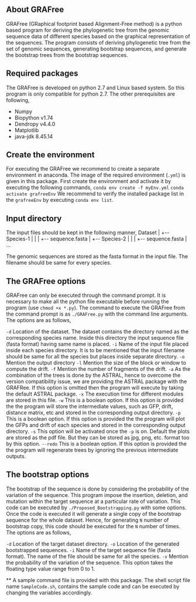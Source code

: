 ## About GRAFree

GRAFree (GRaphical footprint based Alignment-Free method) is a python based program for deriving the phylogenetic tree from the genomic sequence data of different species based on the graphical representation of the sequences. The program consists of deriving phylogenetic tree from the set of genomic sequences, generating bootstrap sequences, and generate the bootstrap trees from the bootstrap sequences.


## Required packages

The GRAFree is developed on python 2.7 and Linux based system. So this program is only compatible for python 2.7. The other prerequisites are following,
- Numpy
- Biopython v1.74
- Dendropy v4.4.0
- Matplotlib
- java-jdk 8.45.14


## Create the environment

For executing the GRAFree we recommend to create a separate environment in anaconda. The image of the required environment (`.yml`) is given in this package. First create the environment and activate it by executing the following commands,
`conda env create -f myEnv.yml`
`conda activate grafreeEnv`
We recommend to verify the installed package list in the `grafreeEnv` by executing `conda env list`.


## Input directory

The input files should be kept in the following manner,
	Dataset
	|
	+-- Species-1
	|   |
	|   +-- sequence.fasta
	|
	+-- Species-2
	|   |
	|   +-- sequence.fasta
	|
	...

The genomic sequences are stored as the fasta format in the input file. The filename should be same for every species.


## The GRAFree options

GRAFree can only be executed through the command prompt. It is necessary to make all the python file executable before running the program (use `chmod +x *.py`). The command to execute the GRAFree from the command prompt is as `./GRAFree.py` with the command line arguments. The options are as follows,

`-d`	Location of the dataset. The dataset contains the directory named as the corresponding species name. Inside this directory the input sequence file (fasta format) having same name is placed.
`-i`	Name of the input file placed inside each species directory. It is to be mentioned that the input filename should be same for all the species but places inside separate directory.
`-o`	Mention the output directory
`-l`	Mention the size of the block or window to compute the drift.
`-f`	Mention the number of fragments of the drift.
`-a`	As the combination of the trees is done by the ASTRAL, hence to overcome the version compatibility issue, we are providing the ASTRAL package with the GRAFRee. If this option is omitted then the program will execute by taking the default ASTRAL package.
`-x`	The execution time for different modules are stored in this file.
`-w`	This is a boolean option. If this option is provided the the program will store the intermediate values, such as GFP, drift, distance matrix, etc and stored in the corresponding output directory.
`-p`	This is a boolean option. If this option is provided the the program will plot the GFPs and drift of each species and stored in the corresponding output directory.
`-s`	This option will be activated once the `-p` is on. Default the plots are stored as the pdf file. But they can be stored as jpg, png, etc. format too by this option.
`--redo`	This is a boolean option. If this option is provided the the program will regenerate trees by ignoring the previous intermediate outputs.


## The bootstrap options

The bootstrap of the sequence is done by considering the probability of the variation of the sequence. This program impose the insertion, deletion, and mutation within the target sequence at a particular rate of variation. This code can be executed by `./Proposed_Bootstrapping.py` with some options. Once the code is executed it will generate a single copy of the bootstrap sequence for the whole dataset. Hence, for generating `N` number of bootstrap copy, this code should be executed for the `N` number of times. The options are as follows,

`-d`	Location of the target dataset directory.
`-o`	Location of the generated bootstrapped sequences.
`-i`	Name of the target sequence file (fasta format). The name of the file should be same for all the species.
`-v`	Mention the probability of the variation of the sequence. This option takes the floating type value range from 0 to 1.

** A sample command file is provided with this package. The shell script file name `SampleCode.sh`, contains the sample code and can be executed by changing the variables accordingly. 







